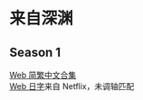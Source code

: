 # 来自深渊

## Season 1

[Web 简繁中文合集](https://github.com/Nekomoekissaten-SUB/Nekomoekissaten-Storage/releases/download/subtitles_pkg/Made_in_Abyss_Web_zho.7z)  
[Web 日字](https://github.com/Nekomoekissaten-SUB/Nekomoekissaten-Storage/releases/download/subtitle_jpn/Made_in_Abyss_jpn_NFLX.7z)来自 Netflix，未调轴匹配

